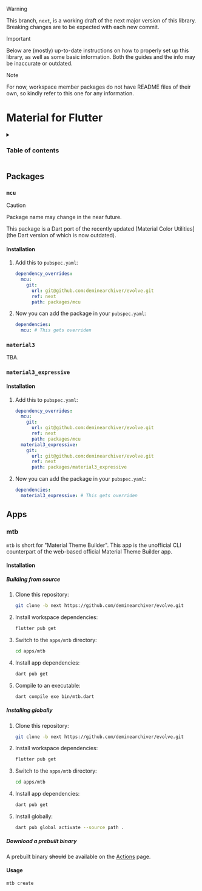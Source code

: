 > [!WARNING]
> This branch, `next`, is a working draft of the next major version of this library. Breaking changes are to be expected with each new commit.

> [!IMPORTANT]
> Below are (mostly) up-to-date instructions on how to properly set up this library, as well as some basic information. Both the guides and the info may be inaccurate or outdated.

> [!NOTE]
> For now, workspace member packages do not have README files of their own, so kindly refer to this one for any information.

# Material for Flutter

<details>
  <summary>
    <h3>Table of contents</h3>
  </summary>

- [Material for Flutter](#material-for-flutter)
  - [Packages](#packages)
    - [`mcu`](#mcu)
      - [Installation](#installation)
    - [`material3`](#material3)
    - [`material3_expressive`](#material3_expressive)
      - [Installation](#installation-1)
  - [Apps](#apps)
    - [mtb](#mtb)
      - [Installation](#installation-2)
        - [Building from source](#building-from-source)
        - [Installing globally](#installing-globally)
        - [Download a prebuilt binary](#download-a-prebuilt-binary)
      - [Usage](#usage)

</details>

## Packages


### `mcu`

> [!CAUTION]
> Package name may change in the near future.

This package is a Dart port of the recently updated [Material Color Utilities] (the Dart version of which is now outdated).

#### Installation

1. Add this to `pubspec.yaml`:

    ```yaml
    dependency_overrides:
      mcu:
        git:
          url: git@github.com:deminearchiver/evolve.git
          ref: next
          path: packages/mcu
    ```

2. Now you can add the package in your `pubspec.yaml`:

    ```yaml
    dependencies:
      mcu: # This gets overriden
    ```

### `material3`

TBA.

### `material3_expressive`

#### Installation

1. Add this to `pubspec.yaml`:

    ```yaml
    dependency_overrides:
      mcu:
        git:
          url: git@github.com:deminearchiver/evolve.git
          ref: next
          path: packages/mcu
      material3_expressive:
        git:
          url: git@github.com:deminearchiver/evolve.git
          ref: next
          path: packages/material3_expressive
    ```

2. Now you can add the package in your `pubspec.yaml`:

    ```yaml
    dependencies:
      material3_expressive: # This gets overriden
    ```

## Apps

### mtb

`mtb` is short for "Material Theme Builder". This app is the unofficial CLI counterpart of the web-based official Material Theme Builder app.

#### Installation

##### Building from source

1. Clone this repository:
   
    ```sh
    git clone -b next https://github.com/deminearchiver/evolve.git
    ```

2. Install workspace dependencies:
   
    ```sh
    flutter pub get
    ```

3. Switch to the `apps/mtb` directory:
 
    ```sh
    cd apps/mtb
    ```

4. Install app dependencies:
   
    ```sh
    dart pub get
    ```

5. Compile to an executable:
   
    ```sh
    dart compile exe bin/mtb.dart
    ```

##### Installing globally

1. Clone this repository:
   
    ```sh
    git clone -b next https://github.com/deminearchiver/evolve.git
    ```

2. Install workspace dependencies:
   
    ```sh
    flutter pub get
    ```

3. Switch to the `apps/mtb` directory:
 
    ```sh
    cd apps/mtb
    ```

4. Install app dependencies:
   
    ```sh
    dart pub get
    ```

5. Install globally:
   
   ```sh
   dart pub global activate --source path .
   ```

##### Download a prebuilt binary

A prebuilt binary ~~should~~ be available on the [Actions](https://github.com/deminearchiver/evolve/actions) page.


#### Usage

```sh
mtb create
```
